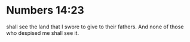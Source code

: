 # Numbers 14:23

shall see the land that I swore to give to their fathers. And none of those who despised me shall see it.

